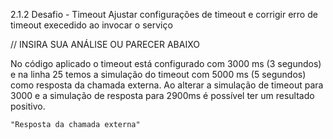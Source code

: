 2.1.2 Desafio - Timeout
Ajustar configurações de timeout e corrigir erro de timeout execedido ao invocar o serviço

// INSIRA SUA ANÁLISE OU PARECER ABAIXO

No código aplicado o timeout está configurado com 3000 ms (3 segundos) e na linha 25 temos a simulação do timeout com 5000 ms (5 segundos) como resposta da chamada externa.
Ao alterar a simulação de timeout para 3000 e a simulação de resposta para 2900ms é possível ter um resultado positivo.

    "Resposta da chamada externa"


